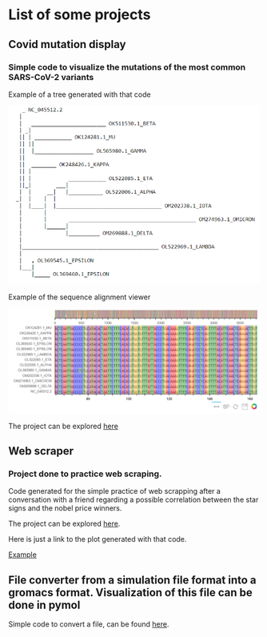 # List of some projects

## Covid mutation display

### Simple code to visualize the mutations of the most common SARS-CoV-2 variants

Example of a tree generated with that code

![Tree](https://github.com/cuervo88/Ignacio_Cuervo/blob/main/pics/get_tree.PNG)

Example of the sequence alignment viewer

![Alignment](https://github.com/cuervo88/Ignacio_Cuervo/blob/main/pics/view_alignment.PNG)

The project can be explored [here](https://github.com/cuervo88/covid_dna_alignment/)


## Web scraper

### Project done to practice web scraping.

Code generated for the simple practice of web scrapping after a conversation with a friend regarding a possible correlation between the star signs and the nobel price winners.

The project can be explored [here](https://github.com/cuervo88/Scrape_nobel_laureates).

Here is just a link to the plot generated with that code.

[Example](https://cuervo88.github.io/Scrape_nobel_laureates/) 

## File converter from a simulation file format into a gromacs format. Visualization of this file can be done in pymol

Simple code to convert a file, can be found [here](https://github.com/cuervo88/Data_to_gro).
